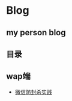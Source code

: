 # Blog
## my person blog

## 目录

## wap端

* [微信防封杀实践](https://github.com/Rain1368189893/Blog/issues/1)
